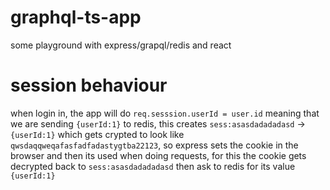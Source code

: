 # graphql-ts-app

some playground with express/grapql/redis and react

# session behaviour

when login in, the app will do `req.sesssion.userId = user.id` meaning that we are sending `{userId:1}` to redis, this creates `sess:asasdadadadasd` -> `{userId:1}` which gets crypted to look like `qwsdaqqweqafasfadfadastygtba22123`, so express sets the cookie in the browser and then its used when doing requests, for this the cookie gets decrypted back to `sess:asasdadadadasd` then ask to redis for its value `{userId:1}`
